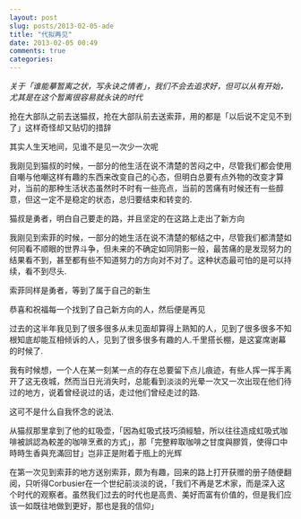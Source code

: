 ```yaml
---
layout: post
slug: posts/2013-02-05-ade
title: "代拟再见"
date: 2013-02-05 00:49
comments: true
categories: 
---
```

*关于「谁能摹暂离之状，写永诀之情者」，我们不会去追求好，但可以从有开始，尤其是在这个暂离很容易就永诀的时代*

抢在大部队之前去送猫叔，抢在大部队前去送索菲，用的都是「以后说不定见不到了」这样奇怪却又贴切的措辞

其实人生天地间，见谁不是见一次少一次呢

我刚见到猫叔的时候，一部分的他生活在说不清楚的苦闷之中，尽管我们都会使用自嘲与他嘲这样有趣的东西来改变自己的心态，但明白总要有点外物的改变才算对，当前的那种生活状态虽然时不时有一些亮点，当前的苦痛有时候还有一些醇意，但这一定不是稳定的状态，总归要结束和转变的.

猫叔是勇者，明白自己要走的路，并且坚定的在这路上走出了新方向

我刚见到索菲的时候，一部分的她生活在说不清楚的郁结之中，尽管我们都清楚如何同看不顺眼的世界斗争，但未来的不确定如同阴影一般，最苦痛的是发现努力的结果看不到，甚至都有些不知道努力的方向对不对了。这种状态最可怕的是可以持续，看不到尽头.

索菲同样是勇者，等到了属于自己的新生

恭喜和祝福每一个找到了自己新方向的人，然后便是再见

过去的这半年我见到了很多很多从未见面却算得上熟知的人，见到了很多很多不知根知底却能互相倾诉的人，见到了很多很多有趣的人.千里搭长棚，是这宴席谢幕的时候了.

我有时候想，一个人在某一刻某一点的存在总要留下点儿痕迹，有些人挥一挥手离开了这无夜城，然而当日光消失时，总能看到淡淡的光晕一次又一次出现在他们待过的地方，说着曾经说过的话，走过他们曾经走过的路.

这可不是什么自我怀念的说法.

从猫叔那里拿到了他的虹吸壶，「因為虹吸式技巧須經驗，所以往往造成虹吸式咖啡被誤認為較差的咖啡烹煮的方式」，那「完整粹取咖啡之甘度與膠質，使得口中時時生香與充滿回甘」岂非正是附着于瓶上的光辉

在第一次见到索菲的地方送别索菲，颇为有趣，回来的路上打开获赠的册子随便翻阅，只听得Corbusier在一个世纪前淡淡的说，「我们不再是艺术家，而是深入这个时代的观察者。虽然我们过去的时代也是高贵、美好而富有价值的，但是我们应该一如既往地做到更好，那也是我的信仰」





